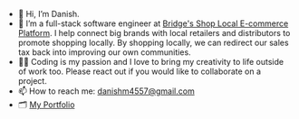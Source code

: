 - 👋 Hi, I’m Danish.
- 👀 I’m a full-stack software engineer at [Bridge's Shop Local E-commerce Platform](https://www.shoplocal.org). I help connect big brands with local retailers and distributors to promote shopping locally. By shopping locally, we can redirect our sales tax back into improving our own communities.
- 👨‍💻 Coding is my passion and I love to bring my creativity to life outside of work too. Please react out if you would like to collaborate on a project.
- 📫 How to reach me: danishm4557@gmail.com
- 🗂️ [My Portfolio](https://www.codewithdanish.com)
